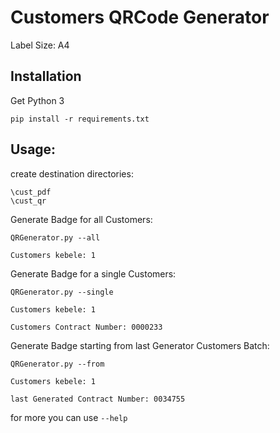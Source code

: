 # Customers QRCode Generator

Label Size: A4

## Installation
Get Python 3

```
pip install -r requirements.txt
```

## Usage:

create destination directories:

```
\cust_pdf
\cust_qr
```

Generate Badge for all Customers: 
```
QRGenerator.py --all

Customers kebele: 1
```

Generate Badge for a single Customers: 
```
QRGenerator.py --single

Customers kebele: 1

Customers Contract Number: 0000233
```


Generate Badge starting from last Generator Customers Batch: 
```
QRGenerator.py --from

Customers kebele: 1

last Generated Contract Number: 0034755
```

for more you can use `--help`
